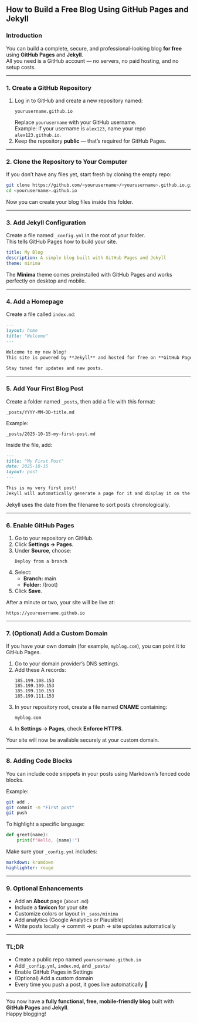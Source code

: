 ## How to Build a Free Blog Using GitHub Pages and Jekyll

### Introduction
You can build a complete, secure, and professional-looking blog **for free** using **GitHub Pages** and **Jekyll**.  
All you need is a GitHub account — no servers, no paid hosting, and no setup costs.

---

### 1. Create a GitHub Repository
1. Log in to GitHub and create a new repository named:
   ```
   yourusername.github.io
   ```
   Replace `yourusername` with your GitHub username.  
   Example: if your username is `alex123`, name your repo `alex123.github.io`.
2. Keep the repository **public** — that’s required for GitHub Pages.

---

### 2. Clone the Repository to Your Computer
If you don’t have any files yet, start fresh by cloning the empty repo:

```bash
git clone https://github.com/<yourusername>/<yourusername>.github.io.git
cd <yourusername>.github.io
```

Now you can create your blog files inside this folder.

---

### 3. Add Jekyll Configuration
Create a file named `_config.yml` in the root of your folder.  
This tells GitHub Pages how to build your site.

```yaml
title: My Blog
description: A simple blog built with GitHub Pages and Jekyll
theme: minima
```

The **Minima** theme comes preinstalled with GitHub Pages and works perfectly on desktop and mobile.

---

### 4. Add a Homepage
Create a file called `index.md`:

```markdown
---
layout: home
title: "Welcome"
---

Welcome to my new blog!  
This site is powered by **Jekyll** and hosted for free on **GitHub Pages**.  

Stay tuned for updates and new posts.
```

---

### 5. Add Your First Blog Post
Create a folder named `_posts`, then add a file with this format:

```
_posts/YYYY-MM-DD-title.md
```

Example:
```
_posts/2025-10-15-my-first-post.md
```

Inside the file, add:

```markdown
---
title: "My First Post"
date: 2025-10-15
layout: post
---

This is my very first post!  
Jekyll will automatically generate a page for it and display it on the homepage.
```

Jekyll uses the date from the filename to sort posts chronologically.

---

### 6. Enable GitHub Pages
1. Go to your repository on GitHub.  
2. Click **Settings → Pages**.  
3. Under **Source**, choose:
   ```
   Deploy from a branch
   ```
4. Select:
   - **Branch:** main  
   - **Folder:** /(root)
5. Click **Save**.

After a minute or two, your site will be live at:
```
https://yourusername.github.io
```

---

### 7. (Optional) Add a Custom Domain
If you have your own domain (for example, `myblog.com`), you can point it to GitHub Pages.

1. Go to your domain provider’s DNS settings.  
2. Add these A records:
   ```
   185.199.108.153
   185.199.109.153
   185.199.110.153
   185.199.111.153
   ```
3. In your repository root, create a file named **CNAME** containing:
   ```
   myblog.com
   ```
4. In **Settings → Pages**, check **Enforce HTTPS**.

Your site will now be available securely at your custom domain.

---

### 8. Adding Code Blocks
You can include code snippets in your posts using Markdown’s fenced code blocks.

Example:
```bash
git add .
git commit -m "First post"
git push
```

To highlight a specific language:
```python
def greet(name):
    print(f"Hello, {name}!")
```

Make sure your `_config.yml` includes:
```yaml
markdown: kramdown
highlighter: rouge
```

---

### 9. Optional Enhancements
- Add an **About** page (`about.md`)  
- Include a **favicon** for your site  
- Customize colors or layout in `_sass/minima`  
- Add analytics (Google Analytics or Plausible)  
- Write posts locally → commit → push → site updates automatically  

---

### TL;DR
- Create a public repo named `yourusername.github.io`  
- Add `_config.yml`, `index.md`, and `_posts/`  
- Enable GitHub Pages in Settings  
- (Optional) Add a custom domain  
- Every time you push a post, it goes live automatically 🎉  

---

You now have a **fully functional, free, mobile-friendly blog** built with **GitHub Pages** and **Jekyll**.  
Happy blogging!
